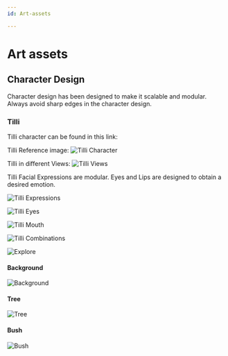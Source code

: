 ```yaml
---
id: Art-assets

---
```


# Art assets


## Character Design

Character design has been designed to make it scalable and modular.
Always avoid sharp edges in the character design.


### Tilli

Tilli character can be found in this link:


Tilli Reference image:
![Tilli Character](./images/Tilli.png "tilli Character")

Tilli in different Views:
![Tilli Views](./images/CharacterViews.png "tilli Views")

Tilli Facial Expressions are modular. Eyes and Lips are designed to obtain a desired emotion.

![Tilli Expressions](./images/Expressions.png "tilli Expressions")


![Tilli Eyes](./images/Eyes.png "tilli Eyes")


![Tilli Mouth](./images/Mouth.png "tilli Mouth")


![Tilli Combinations](./images/Combinations.png "tilli Combinations")


![Explore](./images/Explore.png "Explore")



#### Background
![Background](./images/Background.png "Background")

#### Tree
![Tree](./images/Tree.png "Tree")

#### Bush
![Bush](./images/Bush.png "Bush")





